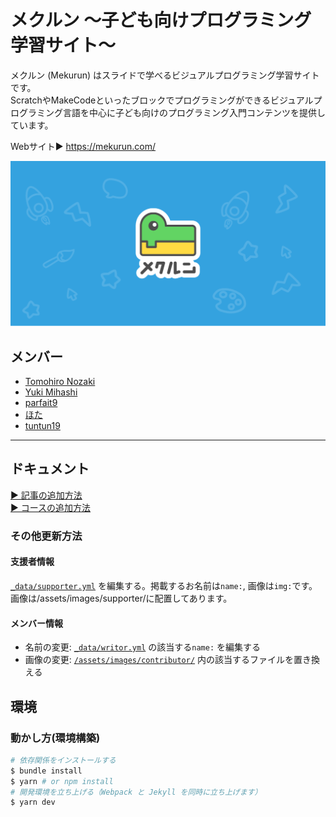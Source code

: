 # メクルン 〜子ども向けプログラミング学習サイト〜

メクルン (Mekurun) はスライドで学べるビジュアルプログラミング学習サイトです。  
ScratchやMakeCodeといったブロックでプログラミングができるビジュアルプログラミング言語を中心に子ども向けのプログラミング入門コンテンツを提供しています。

Webサイト▶ https://mekurun.com/

![OGP](/assets/images/ogp/main.png)

## メンバー
- [Tomohiro Nozaki](https://github.com/nztm)
- [Yuki Mihashi](https://github.com/yuki384)
- [parfait9](peachparfait)
- [ほた](https://github.com/hota1024)
- [tuntun19](https://github.com/tuntun19)

---

## ドキュメント

[▶ 記事の追加方法](/docs/template-article.md)  
[▶ コースの追加方法](/docs/template-course.md)

### その他更新方法
#### 支援者情報
[`_data/supporter.yml`](_data/supporter.yml) を編集する。掲載するお名前は`name:`, 画像は`img:`です。画像は/assets/images/supporter/に配置してあります。

#### メンバー情報
- 名前の変更: [`_data/writor.yml`](_data/writor.yml) の該当する`name:` を編集する
- 画像の変更: [`/assets/images/contributor/`](/assets/images/contributor/) 内の該当するファイルを置き換える

## 環境
### 動かし方(環境構築)
```bash
# 依存関係をインストールする
$ bundle install
$ yarn # or npm install
# 開発環境を立ち上げる（Webpack と Jekyll を同時に立ち上げます）
$ yarn dev
```
